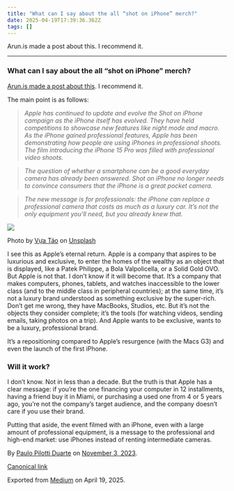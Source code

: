 ```yaml
---
title: "What can I say about the all “shot on iPhone” merch?"
date: 2025-04-19T17:39:36.362Z
tags: []
---
```


Arun.is made a post about this. I recommend it.

* * *

### What can I say about the all “shot on iPhone” merch?

[Arun.is made a post about this](https://arun.is/blog/apple-shot-on-iphone-evolution). I recommend it.

The main point is as follows:

> _Apple has continued to update and evolve the Shot on iPhone campaign as the iPhone itself has evolved. They have held competitions to showcase new features like night mode and macro. As the iPhone gained professional features, Apple has been demonstrating how people are using iPhones in professional shoots. The film introducing the iPhone 15 Pro was filled with professional video shoots._

> _The question of whether a smartphone can be a good everyday camera has already been answered. Shot on iPhone no longer needs to convince consumers that the iPhone is a great pocket camera._

> _The new message is for professionals: the iPhone can replace a professional camera that costs as much as a luxury car. It’s not the only equipment you’ll need, but you already knew that._

![](https://cdn-images-1.medium.com/max/1200/0*fz1KCLq6p2FgCXcG)

Photo by [Vựa Táo](https://unsplash.com/@vuatao?utm_source=medium&utm_medium=referral) on [Unsplash](https://unsplash.com?utm_source=medium&utm_medium=referral)

I see this as Apple’s eternal return. Apple is a company that aspires to be luxurious and exclusive, to enter the homes of the wealthy as an object that is displayed, like a Patek Philippe, a Bola Valpolicella, or a Solid Gold OVO. But Apple is not that. I don’t know if it will become that. It’s a company that makes computers, phones, tablets, and watches inaccessible to the lower class (and to the middle class in peripheral countries); at the same time, it’s not a luxury brand understood as something exclusive by the super-rich. Don’t get me wrong, they have MacBooks, Studios, etc. But it’s not the objects they consider complete; it’s the tools (for watching videos, sending emails, taking photos on a trip). And Apple wants to be exclusive, wants to be a luxury, professional brand.

It’s a repositioning compared to Apple’s resurgence (with the Macs G3) and even the launch of the first iPhone.

### Will it work?

I don’t know. Not in less than a decade. But the truth is that Apple has a clear message: if you’re the one financing your computer in 12 installments, having a friend buy it in Miami, or purchasing a used one from 4 or 5 years ago, you’re not the company’s target audience, and the company doesn’t care if you use their brand.

Putting that aside, the event filmed with an iPhone, even with a large amount of professional equipment, is a message to the professional and high-end market: use iPhones instead of renting intermediate cameras.

By [Paulo Pilotti Duarte](https://medium.com/@paulopilotti) on [November 3, 2023](https://medium.com/p/948848572790).

[Canonical link](https://medium.com/@paulopilotti/what-can-i-say-about-the-all-shot-on-iphone-merch-948848572790)

Exported from [Medium](https://medium.com) on April 19, 2025.